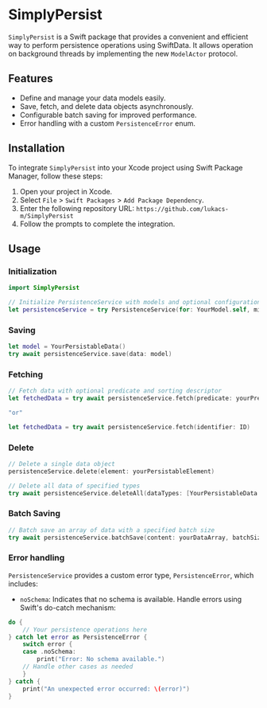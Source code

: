 # SimplyPersist

`SimplyPersist` is a Swift package that provides a convenient and efficient way to perform persistence operations using SwiftData.
It allows operation on background threads by implementing the new `ModelActor` protocol.

## Features

- Define and manage your data models easily.
- Save, fetch, and delete data objects asynchronously.
- Configurable batch saving for improved performance.
- Error handling with a custom `PersistenceError` enum.

## Installation

To integrate `SimplyPersist` into your Xcode project using Swift Package Manager, follow these steps:

1. Open your project in Xcode.
2. Select `File` > `Swift Packages` > `Add Package Dependency`.
3. Enter the following repository URL: `https://github.com/lukacs-m/SimplyPersist`
4. Follow the prompts to complete the integration.

## Usage

### Initialization

```swift
import SimplyPersist

// Initialize PersistenceService with models and optional configuration
let persistenceService = try PersistenceService(for: YourModel.self, migrationPlan: YourMigrationPlan.self, configurations: YourConfigurations.self)
```

### Saving

```swift
let model = YourPersistableData()
try await persistenceService.save(data: model)
```

### Fetching

```swift
// Fetch data with optional predicate and sorting descriptor
let fetchedData = try await persistenceService.fetch(predicate: yourPredicate, sortingDescriptor: yourSortingDescriptor)

"or"

let fetchedData = try await persistenceService.fetch(identifier: ID)
```

### Delete

```swift
// Delete a single data object
persistenceService.delete(element: yourPersistableElement)

// Delete all data of specified types
try await persistenceService.deleteAll(dataTypes: [YourPersistableData.Type])
```

### Batch Saving

```swift
// Batch save an array of data with a specified batch size
try await persistenceService.batchSave(content: yourDataArray, batchSize: yourBatchSize)
```

### Error handling

`PersistenceService` provides a custom error type, `PersistenceError`, which includes:

- `noSchema`: Indicates that no schema is available.
Handle errors using Swift's do-catch mechanism:

```swift
do {
    // Your persistence operations here
} catch let error as PersistenceError {
    switch error {
    case .noSchema:
        print("Error: No schema available.")
    // Handle other cases as needed
    }
} catch {
    print("An unexpected error occurred: \(error)")
}
```
